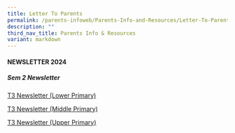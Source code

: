 ```yaml
---
title: Letter To Parents
permalink: /parents-infoweb/Parents-Info-and-Resources/Letter-To-Parents/
description: ""
third_nav_title: Parents Info & Resources
variant: markdown
---
```

#### NEWSLETTER 2024
  
##### Sem 2 Newsletter

[T3 Newsletter (Lower Primary)](/files/LP_Term_3_Newsletter_compressed.pdf)


[T3 Newsletter (Middle Primary)](/files/MP_Term_3_Newsletter_compressed.pdf)

[T3 Newsletter (Upper Primary)](/files/UP_Term_3_Newsletter_compressed.pdf)